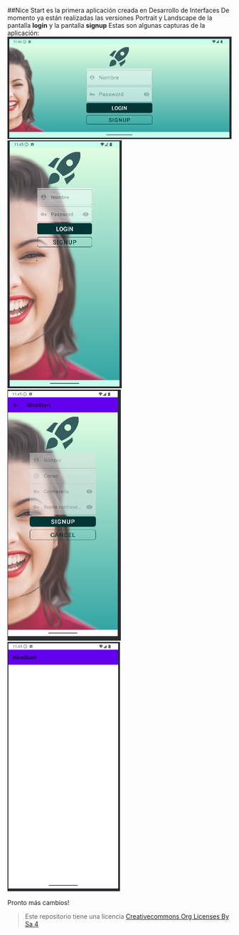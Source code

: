 ##Nice Start es la primera aplicación creada en Desarrollo de Interfaces
De momento ya están realizadas las versiones Portrait y Landscape de la pantalla **login** y la pantalla **signup**
Estas son algunas capturas de la aplicación:
![login activity](img/cap1.png)
![login activity](img/cap2.PNG)
![login activity](img/cap3.PNG)
![login activity](img/cap4.PNG)

Pronto más cambios!

>Este repositorio tiene una licencia
>[Creativecommons Org Licenses By Sa 4](http://creativecommons.org/licenses/by-sa/4.0/)
